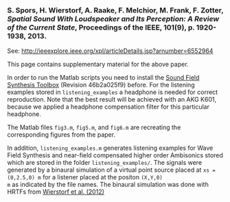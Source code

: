 ### S. Spors, H. Wierstorf, A. Raake, F. Melchior, M. Frank, F. Zotter, *Spatial Sound With Loudspeaker and Its Perception: A Review of the Current State*, Proceedings of the IEEE, 101(9), p. 1920-1938, 2013.

See: http://ieeexplore.ieee.org/xpl/articleDetails.jsp?arnumber=6552964

This page contains supplementary material for the above paper. 

In order to run the Matlab scripts you need to install the [Sound Field
Synthesis Toolbox](https://github.com/sfstoolbox/sfs) (Revision 46b2a025f9) before. For the listening
examples stored in <code>listening_examples</code> a headphone is needed for
correct reproduction. Note that the best result will be achieved with an AKG
K601, because we applied a headphone compensation filter for this particular
headphone.

The Matlab files <code>fig3.m</code>, <code>fig5.m</code>, and <code>fig6.m</code>
are recreating the corresponding figures from the paper. 

In addition, <code>listening_examples.m</code> generates listening examples for Wave Field Synthesis
and near-field compensated higher order Ambisonics stored which are stored in the
folder <code>listening_examples/</code>.
The signals were generated by a binaural simulation of a
virtual point source placed at <code>xs = (0,2.5,0) m</code> for a listener
placed at the positon <code>(X,Y,0) m</code> as indicated by the file names. The
binaural simulation was done with HRTFs from [Wierstorf et al. (2012)](https://dev.qu.tu-berlin.de/projects/measurements/wiki/2010-11-kemar-anechoic)
